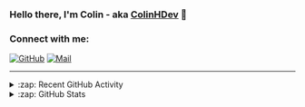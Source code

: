 ### Hello there, I'm Colin - aka [ColinHDev](https://github.com/ColinHDev) 👋

### Connect with me:

<a href="https://github.com/ColinHDev"><img src="https://img.icons8.com/bubbles/60/000000/github.png" alt="GitHub"/></a>
<a href="mailto:colinheidfeld@gmail.com"><img src="https://img.icons8.com/bubbles/60/000000/gmail-new.png" alt="Mail"/></a>


---


<details>
  <summary>:zap: Recent GitHub Activity</summary>

<!--START_SECTION:activity-->
1. 💪 Opened PR [#2102](https://github.com/OpenEnergyPlatform/ontology/pull/2102) in [OpenEnergyPlatform/ontology](https://github.com/OpenEnergyPlatform/ontology)
2. 💪 Opened PR [#2098](https://github.com/OpenEnergyPlatform/ontology/pull/2098) in [OpenEnergyPlatform/ontology](https://github.com/OpenEnergyPlatform/ontology)
3. ❗ Opened issue [#2097](https://github.com/OpenEnergyPlatform/ontology/issues/2097) in [OpenEnergyPlatform/ontology](https://github.com/OpenEnergyPlatform/ontology)
4. 🔒 Closed issue [#40](https://github.com/OpenEnergyPlatform/oeo-tools/issues/40) in [OpenEnergyPlatform/oeo-tools](https://github.com/OpenEnergyPlatform/oeo-tools)
5. 🎉 Merged PR [#41](https://github.com/OpenEnergyPlatform/oeo-tools/pull/41) in [OpenEnergyPlatform/oeo-tools](https://github.com/OpenEnergyPlatform/oeo-tools)
6. 🗣 Commented on [#2094](https://github.com/OpenEnergyPlatform/ontology/pull/2094#issuecomment-3022388999) in [OpenEnergyPlatform/ontology](https://github.com/OpenEnergyPlatform/ontology)
7. 🗣 Commented on [#2042](https://github.com/OpenEnergyPlatform/ontology/pull/2042#issuecomment-3022320379) in [OpenEnergyPlatform/ontology](https://github.com/OpenEnergyPlatform/ontology)
8. 🔒 Closed issue [#2088](https://github.com/OpenEnergyPlatform/ontology/issues/2088) in [OpenEnergyPlatform/ontology](https://github.com/OpenEnergyPlatform/ontology)
9. 🎉 Merged PR [#2092](https://github.com/OpenEnergyPlatform/ontology/pull/2092) in [OpenEnergyPlatform/ontology](https://github.com/OpenEnergyPlatform/ontology)
10. 🔒 Closed issue [#1032](https://github.com/OpenEnergyPlatform/ontology/issues/1032) in [OpenEnergyPlatform/ontology](https://github.com/OpenEnergyPlatform/ontology)
<!--END_SECTION:activity-->

</details>

<details>
  <summary>:zap: GitHub Stats</summary>

  <img alt="ColinHDev's GitHub Stats" src="https://github-readme-stats.vercel.app/api?username=ColinHDev&theme=dark&count_private=true&show_icons=true&hide_rank=true&include_all_commits=true" />
  <img alt="ColinHDev's GitHub Stats" src="https://github-readme-stats.vercel.app/api/top-langs/?username=ColinHDev&theme=dark&show_icons=true" />
  <img alt="ColinHDev's GitHub Stats" src="https://github-profile-trophy.vercel.app/?username=ColinHDev&theme=darkhub" />

</details>
